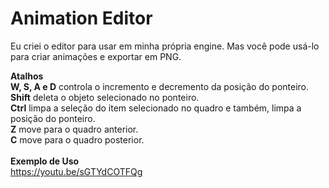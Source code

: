 # Animation Editor
Eu criei o editor para usar em minha própria engine. Mas você pode usá-lo para criar animações e exportar em PNG.

**Atalhos**<br>
**W, S, A e D** controla o incremento e decremento da posição do ponteiro.<br>
**Shift** deleta o objeto selecionado no ponteiro.<br>
**Ctrl** limpa a seleção do item selecionado no quadro e também, limpa a posição do ponteiro.<br>
**Z** move para o quadro anterior.<br>
**C** move para o quadro posterior.<br>
<br>
**Exemplo de Uso**<br>
https://youtu.be/sGTYdCOTFQg
